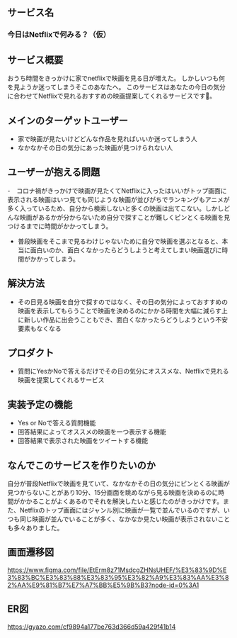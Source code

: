 ## サービス名
### 今日はNetflixで何みる？（仮）

## サービス概要
おうち時間をきっかけに家でnetflixで映画を見る日が増えた。
しかしいつも何を見ようか迷ってしまうそこのあなたへ。
このサービスはあなたの今日の気分に合わせてNetflixで見れるおすすめの映画提案してくれるサービスです。

## メインのターゲットユーザー
- 家で映画が見たいけどどんな作品を見ればいいか迷ってしまう人
- なかなかその日の気分にあった映画が見つけられない人

## ユーザーが抱える問題
-　コロナ禍がきっかけで映画が見たくてNetflixに入ったはいいがトップ画面に表示される映画はいつ見ても同じような映画が並びがちでランキングもアニメが多く入っているため、自分から検索しないと多くの映画は出てこない。しかしどんな映画があるかが分からないため自分で探すことが難しくピンとくる映画を見つけるまでに時間がかかってしまう。

- 普段映画をそこまで見るわけじゃないために自分で映画を選ぶとなると、本当に面白いのか、面白くなかったらどうしようと考えてしまい映画選びに時間がかかってしまう。

## 解決方法
- その日見る映画を自分で探すのではなく、その日の気分によっておすすめの映画を表示してもらうことで映画を決めるのにかかる時間を大幅に減らす上に新しい作品に出会うこともでき、面白くなかったらどうしようという不安要素もなくなる

## プロダクト
- 質問にYesかNoで答えるだけでその日の気分にオススメな、Netflixで見れる映画を提案してくれるサービス

## 実装予定の機能
- Yes or Noで答える質問機能
- 回答結果によってオススメの映画を一つ表示する機能
- 回答結果で表示された映画をツイートする機能

## なんでこのサービスを作りたいのか

自分が普段Netflixで映画を見ていて、なかなかその日の気分にピンとくる映画が見つからないことがあり10分、15分画面を眺めながら見る映画を決めるのに時間がかかることがよくあるのでそれを解決したいと感じたのがきっかけです。また、Netflixのトップ画面にはジャンル別に映画が一覧で並んでいるのですが、いつも同じ映画が並んでいることが多く、なかなか見たい映画が表示されないことも多々ありました。

## 画面遷移図
https://www.figma.com/file/EtErm8z71MsdcgZHNsUHEF/%E3%83%9D%E3%83%BC%E3%83%88%E3%83%95%E3%82%A9%E3%83%AA%E3%82%AA%E9%81%B7%E7%A7%BB%E5%9B%B3?node-id=0%3A1

## ER図
https://gyazo.com/cf9894a177be763d366d59a429f41b14
